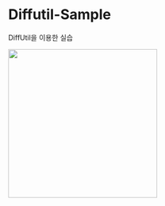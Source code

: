 # Diffutil-Sample

DiffUtil을 이용한 실습

<img src="https://user-images.githubusercontent.com/35194820/71440051-5c1c4180-273f-11ea-8b34-71d8c3fa1a26.gif" width="300" >
